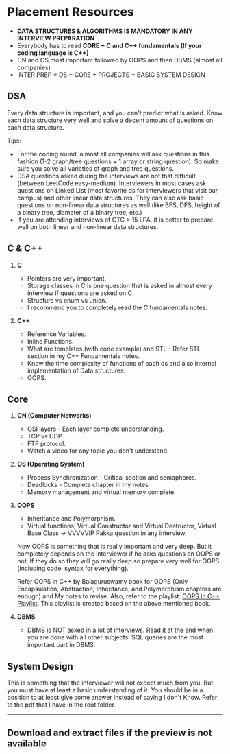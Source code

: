 # Placement Resources

-   **DATA STRUCTURES & ALGORITHMS IS MANDATORY IN ANY INTERVIEW PREPARATION**
-   Everybody has to read **CORE + C and C++ fundamentals (If your coding language is C++)**
-   CN and OS most important followed by OOPS and then DBMS (almost all companies)
-   INTER PREP = DS + CORE + PROJECTS + BASIC SYSTEM DESIGN

## DSA

Every data structure is important, and you can't predict what is asked. Know each data structure very well and solve a decent amount of questions on each data structure.

Tips:

-   For the coding round, almost all companies will ask questions in this fashion (1-2 graph/tree questions + 1 array or string question). So make sure you solve all varieties of graph and tree questions.
-   DSA questions asked during the interviews are not that difficult (between LeetCode easy-medium). Interviewers in most cases ask questions on Linked List (most favorite ds for interviewers that visit our campus) and other linear data structures. They can also ask basic questions on non-linear data structures as well (like BFS, DFS, height of a binary tree, diameter of a binary tree, etc.)
-   If you are attending interviews of CTC > 15 LPA, it is better to prepare well on both linear and non-linear data structures.

## C & C++

1. **C**

    - Pointers are very important.
    - Storage classes in C is one question that is asked in almost every interview if questions are asked on C.
    - Structure vs enum vs union.
    - I recommend you to completely read the C fundamentals notes.

2. **C++**
    - Reference Variables.
    - Inline Functions.
    - What are templates (with code example) and STL - Refer STL section in my C++ Fundamentals notes.
    - Know the time complexity of functions of each ds and also internal implementation of Data structures.
    - OOPS.

## Core

1. **CN (Computer Networks)**

    - OSI layers - Each layer complete understanding.
    - TCP vs UDP.
    - FTP protocol.
    - Watch a video for any topic you don't understand.

2. **OS (Operating System)**

    - Process Synchronization - Critical section and semaphores.
    - Deadlocks - Complete chapter in my notes.
    - Memory management and virtual memory complete.

3. **OOPS**

    - Inheritance and Polymorphism.
    - Virtual functions, Virtual Constructor and Virtual Destructor, Virtual Base Class -> VVVVVIP Pakka question in any interview.

    Now OOPS is something that is really important and very deep. But it completely depends on the interviewer if he asks questions on OOPS or not, If they do so they will go really deep so prepare very well for OOPS (including code: syntax for everything).

    Refer OOPS in C++ by Balaguruswamy book for OOPS (Only Encapsulation, Abstraction, Inheritance, and Polymorphism chapters are enough) and My notes to revise.
    Also, refer to the playlist: [OOPS in C++ Playlist](https://www.youtube.com/playlist?list=PLu0W_9lII9agpFUAlPFe_VNSlXW5uE0YL). This playlist is created based on the above mentioned book.

4. **DBMS**
    - DBMS is NOT asked in a lot of interviews. Read it at the end when you are done with all other subjects. SQL queries are the most important part in DBMS.

## System Design

This is something that the interviewer will not expect much from you. But you must have at least a basic understanding of it. You should be in a position to at least give some answer instead of saying I don't Know. Refer to the pdf that I have in the root folder.

---
## Download and extract files if the preview is not available
